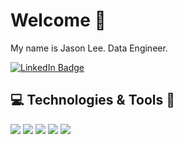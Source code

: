 # Welcome 👋

My name is Jason Lee.
Data Engineer.

<div id = "badges">
  <a href="https://www.linkedin.com/in/jasonlee05/">
    <img src="https://img.shields.io/badge/LinkedIn-blue" alt="LinkedIn Badge"/>
  </a>
</div>


## 💻 Technologies & Tools 🔧
![](https://img.shields.io/badge/Code-Python-informational?style=flat&logo=python&logoColor=white&color=2bbc8a)
![](https://img.shields.io/badge/Code-SQL-informational?style=flat&logo=postgresql&logoColor=white&color=2bbc8a)
![](https://img.shields.io/badge/Tools-Docker-informational?style=flat&logo=docker&logoColor=white&color=2bbc8a)
![](https://img.shields.io/badge/Tools-Airflow-informational?style=flat&logo=apache-airflow&logoColor=white&color=2bbc8a)
![](https://img.shields.io/badge/Tools-Tableau-informational?style=flat&logo=tableau&logoColor=white&color=2bbc8a)
